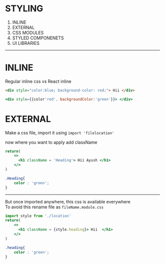 # STYLING

1. INLINE
2. EXTERNAL
3. CSS MODULES
4. STYLED COMPONENETS
5. UI LIBRARIES

---
# INLINE
Regular inline css vs React inline
```html
<div style="color:blue; background-color: red;"> Hii </div>
```
```jsx 
<div style={{color'red', backgroundColor:'green'}}> </div>
```

# EXTERNAL
Make a css file, import it using
`import 'filelocation'`

now where you want to apply add className
```jsx
return(
    <>
      <h1 className = 'Heading'> Hii Ayush </h1>
    </>
)
```
```css
.Heading{
    color : 'green';
}
```
---
But once imported anywhere, this css is available everywhere  
To avoid this rename file as
`fileName.module.css`

```jsx
import style from './location'
return(
    <>
      <h1 className = {style.heading}> Hii  </h1>
    </>
)
```
```css
.heading{
    color : 'green';
}
